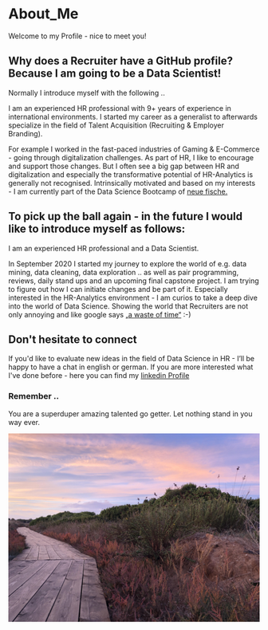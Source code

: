 # About_Me

Welcome to my Profile - nice to meet you!   


## Why does a Recruiter have a GitHub profile? Because I am going to be a Data Scientist!

Normally I introduce myself with the following .. 

I am an experienced HR professional with 9+ years of experience in international environments. 
I started my career as a generalist to afterwards specialize in the field of Talent Acquisition (Recruiting & Employer Branding). 

For example I worked in the fast-paced industries of Gaming & E-Commerce - going through digitalization challenges. As part of HR, I like to encourage and support those changes. But I often see a big gap between HR and digitalization and especially the transformative potential of HR-Analytics is generally not recognised. Intrinsically motivated and based on my interests - I am currently part of the Data Science Bootcamp of [neue fische.](https://www.neuefische.de/?gclid=Cj0KCQjwy8f6BRC7ARIsAPIXOjg2z_2VmVERTAiLm3-bUEoQF5hzd6_Xa4nG-3HbauedCsUIFwnihhkaAv6CEALw_wcB)


## To pick up the ball again - in the future I would like to introduce myself as follows:

I am an experienced HR professional and a Data Scientist. 

In September 2020 I started my journey to explore the world of e.g. data mining, data cleaning, data exploration .. as well as pair programming, reviews, daily stand ups and an upcoming final capstone project. I am trying to figure out how I can initiate changes and be part of it. Especially interested in the HR-Analytics environment - I am curios to take a deep dive into the world of Data Science. Showing the world that Recruiters are not only annoying and like google says [„a waste of time“](https://www.recruiterly.com/blog/8-things-google-says-recruiters-are-and-8-things-they-actually-are/.) :-) 


## Don't hesitate to connect

If you'd like to evaluate new ideas in the field of Data Science in HR - I’ll be happy to have a chat in english or german. 
If you are more interested what I've done before - here you can find my [linkedin Profile](https://www.linkedin.com/in/raphaela-boll-298803a2/)

### Remember .. 

You are a superduper amazing talented go getter. 
Let nothing stand in you way ever. 

![](https://github.com/Ela-Bo/AboutMe/blob/master/way.jpg)
